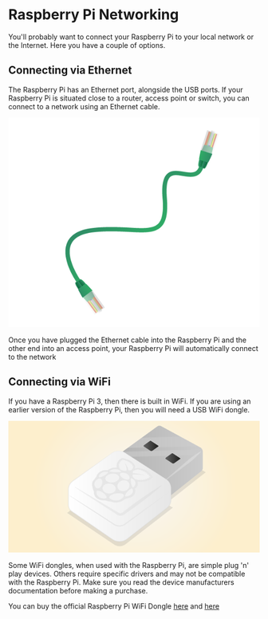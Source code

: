 # Raspberry Pi Networking

You'll probably want to connect your Raspberry Pi to your local network or the Internet. Here you have a couple of options.

## Connecting via Ethernet

The Raspberry Pi has an Ethernet port, alongside the USB ports. If your Raspberry Pi is situated close to a router, access point or switch, you can connect to a network using an Ethernet cable.

![](images/ethernet-cable.png)

Once you have plugged the Ethernet cable into the Raspberry Pi and the other end into an access point, your Raspberry Pi will automatically connect to the network

## Connecting via WiFi

If you have a Raspberry Pi 3, then there is built in WiFi. If you are using an earlier version of the Raspberry Pi, then you will need a USB WiFi dongle.

![](images/WiFi_Dongle.png)

Some WiFi dongles, when used with the Raspberry Pi, are simple plug 'n' play devices. Others require specific drivers and may not be compatible with the Raspberry Pi. Make sure you read the device manufacturers documentation before making a purchase.

You can buy the official Raspberry Pi WiFi Dongle [here]() and [here]()
